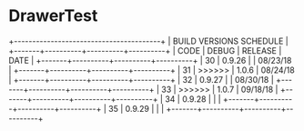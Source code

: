 # DrawerTest

+----------------------------------------+
|        BUILD VERSIONS SCHEDULE         |
+-------+----------+----------+----------+
| CODE  | DEBUG    | RELEASE  | DATE     |
+-------+----------+----------+----------+
| 30    | 0.9.26   |          | 08/23/18 |
+-------+----------+----------+----------+
| 31    | >>>>>>   | 1.0.6    | 08/24/18 |
+-------+----------+----------+----------+
| 32    | 0.9.27   |          | 08/30/18 |
+-------+----------+----------+----------+
| 33    | >>>>>>   | 1.0.7    | 09/18/18 |
+-------+----------+----------+----------+
| 34    | 0.9.28   |          |          |
+-------+----------+----------+----------+
| 35    | 0.9.29   |          |          |
+-------+----------+----------+----------+
